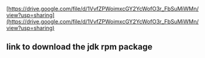 [https://drive.google.com/file/d/1VvfZPWoimxcGY2YcWofO3r_FbSuMiWMn/view?usp=sharing](https://drive.google.com/file/d/1VvfZPWoimxcGY2YcWofO3r_FbSuMiWMn/view?usp=sharing)
## link to download the jdk rpm package
